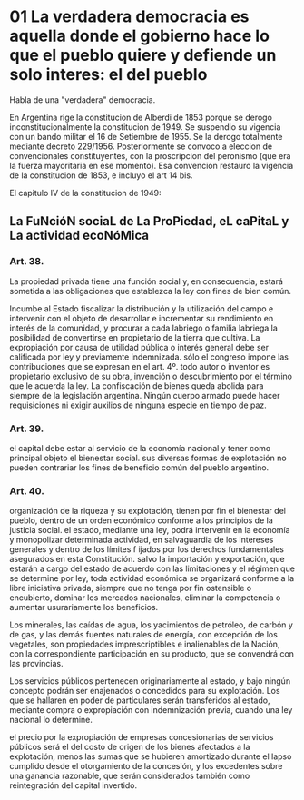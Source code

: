 # 01 La verdadera democracia es aquella donde el gobierno hace lo que el pueblo quiere y defiende un solo interes: el del pueblo

Habla de una "verdadera" democracia. 

En Argentina rige la constitucion de Alberdi de 1853 porque se derogo inconstitucionalmente la constitucion de 1949.
Se suspendio su vigencia con un bando militar el 16 de Setiembre de 1955.
Se la derogo totalmente mediante decreto 229/1956.
Posteriormente se convoco a eleccion de convencionales constituyentes, con la proscripcion del peronismo (que era la fuerza mayoritaria en ese momento).
Esa convencion restauro la vigencia de la constitucion de 1853, e incluyo el art 14 bis.

El capitulo IV de la constitucion de 1949:

## La FuNcióN sociaL de La ProPiedad, eL caPitaL y La actividad ecoNóMica

### Art. 38. 
La propiedad privada tiene una función social y, en consecuencia, estará sometida a las obligaciones que establezca la ley con fines de bien común.

Incumbe al Estado fiscalizar la distribución y la utilización del campo e intervenir con el objeto de desarrollar e incrementar su rendimiento en interés de la comunidad, y procurar a cada labriego o familia labriega la posibilidad de convertirse en propietario de la tierra que cultiva. La expropiación por causa de utilidad pública o interés general debe ser calificada por ley y previamente indemnizada. sólo el congreso impone las contribuciones que se expresan en el art. 4º. todo autor o inventor es propietario exclusivo de su obra, invención o descubrimiento por el término que le acuerda la ley. La confiscación de bienes queda abolida para siempre de la legislación argentina. Ningún cuerpo armado puede hacer requisiciones ni exigir auxilios de ninguna especie en tiempo de paz.

### Art. 39. 
el capital debe estar al servicio de la economía nacional y tener como principal objeto el bienestar social. sus diversas formas de explotación no pueden contrariar los fines de beneficio común del pueblo argentino.

### Art. 40. 
organización de la riqueza y su explotación, tienen por fin el bienestar del pueblo, dentro de un orden económico conforme a los principios de la justicia social. el estado, mediante una ley, podrá intervenir en la economía y monopolizar determinada actividad, en salvaguardia de los intereses generales y dentro de los límites 
f ijados por los derechos fundamentales asegurados en esta Constitución. salvo la importación y exportación, que estarán a cargo del estado de acuerdo con las limitaciones y el régimen que se determine por ley, toda actividad económica se organizará conforme a la libre iniciativa privada, siempre que no tenga por fin ostensible 
o encubierto, dominar los mercados nacionales, eliminar la competencia o aumentar usurariamente los beneficios.

Los minerales, las caídas de agua, los yacimientos de petróleo, de carbón y de gas, y las demás fuentes naturales de energía, con excepción de los vegetales, son propiedades imprescriptibles e inalienables de la Nación, con la correspondiente participación en su producto, que se convendrá con las provincias.

 Los servicios públicos pertenecen originariamente al estado, y bajo ningún concepto podrán ser enajenados o concedidos para su explotación. Los que se hallaren en poder de particulares serán transferidos al estado, mediante compra o expropiación con indemnización previa, cuando una ley nacional lo determine.

 el precio por la expropiación de empresas concesionarias de servicios públicos será el del costo de origen de los bienes afectados a la explotación, menos las sumas que se hubieren amortizado durante el lapso cumplido desde el otorgamiento de la concesión, y los excedentes sobre una ganancia razonable, que serán considerados también como reintegración del capital invertido.
